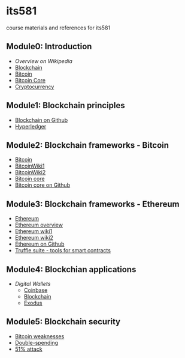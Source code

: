 # its581
course materials and references for its581

## Module0: Introduction
* _Overview on Wikipedia_
* [Blockchain](https://en.wikipedia.org/wiki/Blockchain)
* [Bitcoin](https://en.wikipedia.org/wiki/Bitcoin)
* [Bitcoin Core](https://en.wikipedia.org/wiki/Bitcoin\_Core)
* [Cryptocurrency](https://en.wikipedia.org/wiki/Cryptocurrency)

## Module1: Blockchain principles
* [Blockchain on Github](https://github.com/blockchain)
* [Hyperledger](https://www.hyperledger.org/)

## Module2: Blockchain frameworks - Bitcoin
* [Bitcoin](https://bitcoin.org/en/)
* [BitcoinWiki1](https://en.bitcoinwiki.org/wiki/Main\_Page)
* [BitcoinWiki2](https://en.bitcoin.it/wiki/Main\_Page)
* [Bitcoin core](https://bitcoincore.org/)
* [Bitcoin core on Github](https://github.com/bitcoin/bitcoin)


## Module3: Blockchain frameworks - Ethereum
* [Ethereum](https://ethereum.org/)
* [Ethereum overview](https://en.bitcoinwiki.org/wiki/Ethereum)
* [Ethereum wiki1](https://github.com/ethereum/wiki/wiki)
* [Ethereum wiki2](https://eth.wiki/)
* [Ethereum on Github](https://github.com/ethereum)
* [Truffle suite - tools for smart contracts](https://www.trufflesuite.com/)

## Module4: Blockchian applications
* _Digital Wallets_
  * [Coinbase](https://www.coinbase.com/)
  * [Blockchain](https://www.blockchain.com/)
  * [Exodus](https://www.exodus.io/)


## Module5: Blockchain security
* [Bitcoin weaknesses](https://en.bitcoin.it/wiki/Weaknesses)
* [Double-spending](https://en.wikipedia.org/wiki/Double-spending)
* [51% attack](https://en.bitcoinwiki.org/wiki/51%25\_attack)
